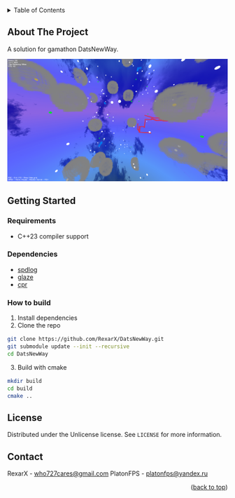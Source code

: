 <a name="readme-top"></a>

<details>
  <summary>Table of Contents</summary>
  <ol>
    <li>
      <a href="#about-the-project">About The Project</a>
    </li>
    <li>
      <a href="#getting-started">Getting Started</a>
      <ul>
        <li><a href="#requirements">Requirements</a></li>
        <li><a href="#how-to-build">How to build</a></li>
      </ul>
    </li>
    <li><a href="#license">License</a></li>
    <li><a href="#contact">Contact</a></li>
  </ol>
</details>

## About The Project

A solution for gamathon DatsNewWay.

![screenshot](Images/Snake3D_gQBbOmI1Bz.png)

## Getting Started

### Requirements

* C++23 compiler support

### Dependencies

* [spdlog](https://github.com/gabime/spdlog)
* [glaze](https://github.com/stephenberry/glaze)
* [cpr](https://github.com/libcpr/cpr)

### How to build

1. Install dependencies
2. Clone the repo

```sh
git clone https://github.com/RexarX/DatsNewWay.git
git submodule update --init --recursive
cd DatsNewWay
```

3. Build with cmake

```sh
mkdir build
cd build
cmake ..
```

## License

Distributed under the Unlicense license. See `LICENSE` for more information.

## Contact

RexarX - who727cares@gmail.com
PlatonFPS - platonfps@yandex.ru

<p align="right">(<a href="#readme-top">back to top</a>)</p>
